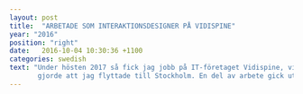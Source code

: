 ```yaml
---
layout: post
title:  "ARBETADE SOM INTERAKTIONSDESIGNER PÅ VIDISPINE"
year: "2016"
position: "right"
date:   2016-10-04 10:30:36 +1100
categories: swedish
text: "Under hösten 2017 så fick jag jobb på IT-företaget Vidispine, vilket
       gjorde att jag flyttade till Stockholm. En del av arbete gick ut på att designa upp webbapplikationer utifrån målet att skapa så bra användarupplevelse som möjligt, medan andra tillfällen lät mig skapa front-end delen av applikationerna i ramverket angularJS."
---
```

